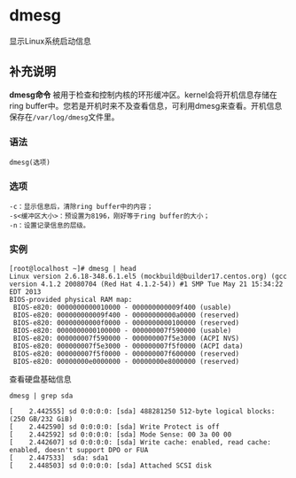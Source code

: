 dmesg
===

显示Linux系统启动信息

## 补充说明

**dmesg命令** 被用于检查和控制内核的环形缓冲区。kernel会将开机信息存储在ring buffer中。您若是开机时来不及查看信息，可利用dmesg来查看。开机信息保存在`/var/log/dmesg`文件里。

###  语法 

```shell
dmesg(选项)
```

###  选项 

```shell
-c：显示信息后，清除ring buffer中的内容；
-s<缓冲区大小>：预设置为8196，刚好等于ring buffer的大小；
-n：设置记录信息的层级。
```

###  实例 

```shell
[root@localhost ~]# dmesg | head
Linux version 2.6.18-348.6.1.el5 (mockbuild@builder17.centos.org) (gcc version 4.1.2 20080704 (Red Hat 4.1.2-54)) #1 SMP Tue May 21 15:34:22 EDT 2013
BIOS-provided physical RAM map:
 BIOS-e820: 0000000000010000 - 000000000009f400 (usable)
 BIOS-e820: 000000000009f400 - 00000000000a0000 (reserved)
 BIOS-e820: 00000000000f0000 - 0000000000100000 (reserved)
 BIOS-e820: 0000000000100000 - 000000007f590000 (usable)
 BIOS-e820: 000000007f590000 - 000000007f5e3000 (ACPI NVS)
 BIOS-e820: 000000007f5e3000 - 000000007f5f0000 (ACPI data)
 BIOS-e820: 000000007f5f0000 - 000000007f600000 (reserved)
 BIOS-e820: 00000000e0000000 - 00000000e8000000 (reserved)
```

查看硬盘基础信息

```shell
dmesg | grep sda

[    2.442555] sd 0:0:0:0: [sda] 488281250 512-byte logical blocks: (250 GB/232 GiB)
[    2.442590] sd 0:0:0:0: [sda] Write Protect is off
[    2.442592] sd 0:0:0:0: [sda] Mode Sense: 00 3a 00 00
[    2.442607] sd 0:0:0:0: [sda] Write cache: enabled, read cache: enabled, doesn't support DPO or FUA
[    2.447533]  sda: sda1
[    2.448503] sd 0:0:0:0: [sda] Attached SCSI disk
```

<!-- Linux命令行搜索引擎：https://jaywcjlove.github.io/linux-command/ -->
